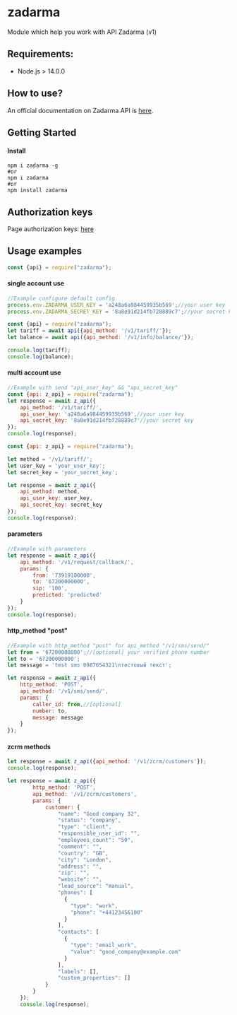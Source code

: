 # zadarma
Module which help you work with API Zadarma (v1)

## Requirements:
- Node.js > 14.0.0

## How to use?
An official documentation on Zadarma API is [here](https://zadarma.com/support/api/).

## Getting Started

#### Install

```shell
npm i zadarma -g
#or
npm i zadarma
#or
npm install zadarma
```
## Authorization keys
Page authorization keys: [here](https://my.zadarma.com/api/#)

## Usage examples
```js
const {api} = require("zadarma");
```

#### single account use
```js
//Example configure default config
process.env.ZADARMA_USER_KEY = 'a248a6a984459935b569';//your user key
process.env.ZADARMA_SECRET_KEY = '8a8e91d214fb728889c7';//your secret key

const {api} = require("zadarma");
let tariff = await api({api_method: '/v1/tariff/'});
let balance = await api({api_method: '/v1/info/balance/'});

console.log(tariff);
console.log(balance);
```

#### multi account use
```js
//Example with send "api_user_key" && "api_secret_key"
const {api: z_api} = require("zadarma");
let response = await z_api({
    api_method: '/v1/tariff/',
    api_user_key: 'a248a6a984459935b569',//your user key
    api_secret_key: '8a8e91d214fb728889c7'//your secret key
});
console.log(response);
```
```js
const {api: z_api} = require("zadarma");

let method = '/v1/tariff/';
let user_key = 'your_user_key';
let secret_key = 'your_secret_key';

let response = await z_api({
    api_method: method,
    api_user_key: user_key,
    api_secret_key: secret_key
});
console.log(response);
```

#### parameters
```js
//Example with parameters
let response = await z_api({
    api_method: '/v1/request/callback/',
    params: {
        from: '73919100000',
        to: '67200000000',
        sip: '100',
        predicted: 'predicted'
    }
});
console.log(response);
```

#### http_method "post"
```js
//Example with http_method "post" for api_method "/v1/sms/send/"
let from = '67200000000';//[optional] your verified phone number
let to = '67200000000';
let message = 'test sms 0987654321\nтестовый текст';

let response = await z_api({
    http_method: 'POST',
    api_method: '/v1/sms/send/',
    params: {
        caller_id: from,//[optional]
        number: to,
        message: message
    }
});
```

#### zcrm methods
```js
let response = await z_api({api_method: '/v1/zcrm/customers'});
console.log(response);
```
```js
let response = await z_api({
        http_method: 'POST',
        api_method: '/v1/zcrm/customers',
        params: {
            customer: {
                "name": "Good company 32",
                "status": "company",
                "type": "client",
                "responsible_user_id": "",
                "employees_count": "50",
                "comment": "",
                "country": "GB",
                "city": "London",
                "address": "",
                "zip": "",
                "website": "",
                "lead_source": "manual",
                "phones": [
                  {
                    "type": "work",
                    "phone": "+44123456100"
                  }
                ],
                "contacts": [
                  {
                    "type": "email_work",
                    "value": "good_company@example.com"
                  }
                ],
                "labels": [],
                "custom_properties": []
            }
        }
    });
    console.log(response);
```



